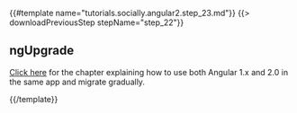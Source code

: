 {{#template name="tutorials.socially.angular2.step_23.md"}}
{{> downloadPreviousStep stepName="step_22"}}

## ngUpgrade

[Click here](/tutorials/socially/angular1/migration-to-angular2) for the chapter explaining how to use both Angular 1.x and 2.0 in the same app and migrate gradually. 

{{/template}}
